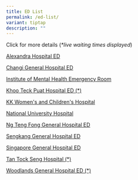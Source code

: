 ```yaml
---
title: ED List
permalink: /ed-list/
variant: tiptap
description: ""
---
```

<p>Click for more details (<em>*live waiting times displayed</em>)</p>
<p></p>
<p><a href="https://www.ah.com.sg/our-services/urgent-care-centre-wait-times" rel="noopener nofollow" target="_blank">Alexandra Hospital ED</a>
</p>
<p><a href="https://www.cgh.com.sg/clinic-visit/visiting-the-ed" rel="noopener nofollow" target="_blank">Changi General Hospital ED</a>
</p>
<p><a href="https://www.imh.com.sg/Clinical-Services/Pages/Emergency-Services.aspx" rel="noopener nofollow" target="_blank">Institute of Mental Health Emergency Room</a>
</p>
<p><a href="https://www.ktph.com.sg/i-want-to/visit-A-and-E" rel="noopener nofollow" target="_blank">Khoo Teck Puat Hospital ED (*)</a>
</p>
<p><a href="https://www.kkh.com.sg/clinic-visit/emergency-care" rel="noopener nofollow" target="_blank">KK Women's and Children's Hospital</a>
</p>
<p><a href="https://www.nuh.com.sg/care-at-nuh/services/emergency-medicine/wait-times-at-the-emergency-department" rel="noopener nofollow" target="_blank">National University Hospital</a>
</p>
<p><a href="https://www.ntfgh.com.sg/for-patients-and-visitors/emergency-department-wait-times" rel="noopener nofollow" target="_blank">Ng Teng Fong General Hospital ED</a>
</p>
<p><a href="https://www.skh.com.sg/our-specialties/emergency-medicine" rel="noopener nofollow" target="_blank">Sengkang General Hospital ED</a>
</p>
<p><a href="https://www.sgh.com.sg/our-specialties/emergency-medicine/atemergencydept" rel="noopener nofollow" target="_blank">Singapore General Hospital ED</a>
</p>
<p><a href="https://www.ttsh.com.sg/Patients-and-Visitors/Medical-Services/Emergency/Pages/Emergency%20Medicine.aspx" rel="noopener nofollow" target="_blank">Tan Tock Seng Hospital (*)</a>
</p>
<p><a href="https://www.wh.com.sg/for-patients-visitors/your-emergency-visit" rel="noopener nofollow" target="_blank">Woodlands General Hospital ED (*)</a>
</p>
<p></p>
<p></p>
<p></p>